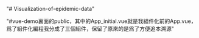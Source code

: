 "# Visualization-of-epidemic-data" 

"#vue-demo裏面的public，其中的App_initial.vue就是我組件化前的App.vue，爲了組件化編程我分成了三個組件，保留了原來的是爲了方便追本溯源"
